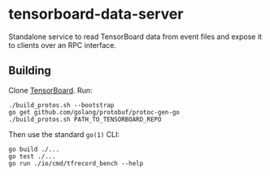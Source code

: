 # tensorboard-data-server

Standalone service to read TensorBoard data from event files and expose it to
clients over an RPC interface.

## Building

Clone [TensorBoard][tensorboard]. Run:

```
./build_protos.sh --bootstrap
go get github.com/golang/protobuf/protoc-gen-go
./build_protos.sh PATH_TO_TENSORBOARD_REPO
```

Then use the standard `go(1)` CLI:

```
go build ./...
go test ./...
go run ./io/cmd/tfrecord_bench --help
```

[tensorboard]: https://github.com/tensorflow/tensorboard
